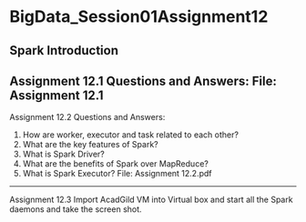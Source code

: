 # BigData_Session01Assignment12
Spark Introduction
---------------------------------------------------------------------------------------------------------------------
Assignment 12.1
Questions and Answers:
File: Assignment 12.1
----------------------------------------------------------------------------------------------------------------------
Assignment 12.2
Questions and Answers:
1. How are worker, executor and task related to each other?
2. What are the key features of Spark?
3. What is Spark Driver?
4. What are the benefits of Spark over MapReduce?
5. What is Spark Executor?
File: Assignment 12.2.pdf
---------------------------------------------------------------------------------------------------------------------
Assignment 12.3
Import AcadGild VM into Virtual box and start all the Spark daemons and take the screen shot.
